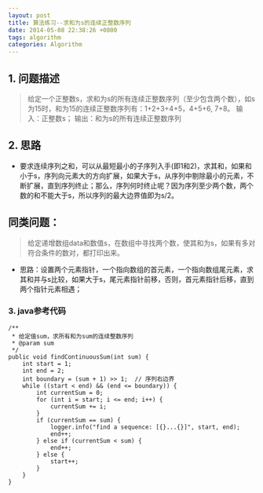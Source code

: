 ```yaml
---
layout: post
title: 算法练习--求和为s的连续正整数序列
date: 2014-05-08 22:38:26 +0800
tags: algorithm
categories: Algorithm
---
```


## 1. 问题描述

> 给定一个正整数s，求和为s的所有连续正整数序列（至少包含两个数），如s为15时，和为15的连续正整数序列有：1+2+3+4+5，4+5+6, 7+8。
输入：正整数s；
输出：和为s的所有连续正整数序列

## 2. 思路

+  要求连续序列之和，可以从最短最小的子序列入手(即1和2)，求其和，如果和小于s，序列向元素大的方向扩展，如果大于s，从序列中剔除最小的元素，不断扩展，直到序列终止；那么，序列何时终止呢？因为序列至少两个数，两个数的和不能大于s，所以序列的最大边界值即为s/2。

## 同类问题：

> 给定递增数组data和数值s，在数组中寻找两个数，使其和为s，如果有多对符合条件的数对，都打印出来。

+ 思路：设置两个元素指针，一个指向数组的首元素，一个指向数组尾元素，求其和并与s比较，如果大于s，尾元素指针前移，否则，首元素指针后移，直到两个指针元素相遇；

### 3. java参考代码

    /**
     * 给定值sum，求所有和为sum的连续整数序列
     * @param sum
     */
	public void findContinuousSum(int sum) {
		int start = 1;
		int end = 2;
        int boundary = (sum + 1) >> 1;  // 序列右边界
		while ((start < end) && (end <= boundary)) {
			int currentSum = 0;
			for (int i = start; i <= end; i++) {
				currentSum += i;
			}
			if (currentSum == sum) {
				logger.info("find a sequence: [{}...{}]", start, end);
				end++;
			} else if (currentSum < sum) {
                end++;
            } else {
                start++;
            }
		}
	}
